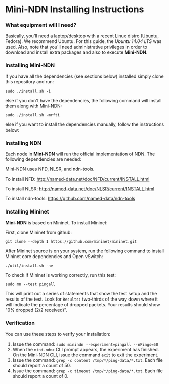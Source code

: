Mini-NDN Installing Instructions
================================

### What equipment will I need?

Basically, you'll need a laptop/desktop with a recent Linux distro (Ubuntu, Fedora).
We recommend Ubuntu. For this guide, the _Ubuntu 14.04 LTS_ was used.
Also, note that you'll need administrative privileges in order to download and install
extra packages and also to execute **Mini-NDN**.

### Installing **Mini-NDN**

If you have all the dependencies (see sections below) installed simply clone this repository and run:

    sudo ./install.sh -i

else if you don't have the dependencies, the following command will install them along with Mini-NDN:

    sudo ./install.sh -mrfti

else if you want to install the dependencies manually, follow the instructions below:

### Installing NDN

Each node in **Mini-NDN** will run the official implementation of NDN. The following dependencies are needed:

Mini-NDN uses NFD, NLSR, and ndn-tools.

To install NFD:
http://named-data.net/doc/NFD/current/INSTALL.html

To install NLSR:
http://named-data.net/doc/NLSR/current/INSTALL.html

To install ndn-tools:
https://github.com/named-data/ndn-tools

### Installing Mininet

**Mini-NDN** is based on Mininet. To install Mininet:

First, clone Mininet from github:

    git clone --depth 1 https://github.com/mininet/mininet.git

After Mininet source is on your system, run the following command to install
Mininet core dependencies and Open vSwitch:

    ./util/install.sh -nv

To check if Mininet is working correctly, run this test:

    sudo mn --test pingall

This will print out a series of statements that show the test setup and the results of the test. Look
for `Results:` two-thirds of the way down where it will indicate the percentage of dropped packets.
Your results should show "0% dropped (2/2 received)".

### Verification

You can use these steps to verify your installation:

1. Issue the command: `sudo minindn --experiment=pingall --nPings=50`
2. When the `mini-ndn>` CLI prompt appears, the experiment has finished. On the Mini-NDN CLI, issue the command `exit` to exit the experiment.
3. Issue the command: `grep -c content /tmp/*/ping-data/*.txt`. Each file should report a count of 50.
4. Issue the command: `grep -c timeout /tmp/*/ping-data/*.txt`. Each file should report a count of 0.
